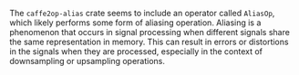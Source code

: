 The `caffe2op-alias` crate seems to include an
operator called `AliasOp`, which likely performs
some form of aliasing operation. Aliasing is
a phenomenon that occurs in signal processing when
different signals share the same representation in
memory. This can result in errors or distortions
in the signals when they are processed, especially
in the context of downsampling or upsampling
operations.

